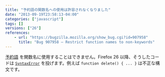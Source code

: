 ```yaml
---
title: "予約語の関数名への使用は許容されなくなりました"
date: "2013-09-19T23:58:13-04:00"
categories: ["javascript"]
tags: []
versions: ["26"]
references:
    - url: "https://bugzilla.mozilla.org/show_bug.cgi?id=907958"
      title: "Bug 907958 – Restrict function names to non-keywords"
---
```

[予約語](https://developer.mozilla.org/docs/Web/JavaScript/Reference/Reserved_Words) を関数名に使用することはできません。Firefox 26 以降、そうしたコードは [`SyntaxError`](https://developer.mozilla.org/docs/Web/JavaScript/Reference/Global_Objects/SyntaxError) を投げます。例えば `function delete() { ... }` は不正な構文です。
